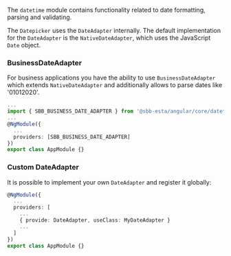 The `datetime` module contains functionality related to date formatting, parsing and validating.

The `Datepicker` uses the `DateAdapter` internally. The default implementation for the `DateAdapter`
is the `NativeDateAdapter`, which uses the JavaScript `Date` object.

### BusinessDateAdapter

For business applications you have the ability to use `BusinessDateAdapter` which extends `NativeDateAdapter`
and additionally allows to parse dates like '01012020'.

```ts
...
import { SBB_BUSINESS_DATE_ADAPTER } from '@sbb-esta/angular/core/datetime'
...
@NgModule({
  ...
  providers: [SBB_BUSINESS_DATE_ADAPTER]
})
export class AppModule {}
```

### Custom DateAdapter

It is possible to implement your own `DateAdapter` and register it globally:

```ts
@NgModule({
  ...
  providers: [
    ...
    { provide: DateAdapter, useClass: MyDateAdapter }
    ...
  ]
})
export class AppModule {}
```
